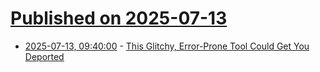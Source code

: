# [Published on 2025-07-13](index.md)

* [2025-07-13, 09:40:00](https://soylentnews.org/article.pl?sid=25/07/12/1244241&from=rss) - [This Glitchy, Error-Prone Tool Could Get You Deported](https://soylentnews.org/article.pl?sid=25/07/12/1244241&from=rss)

